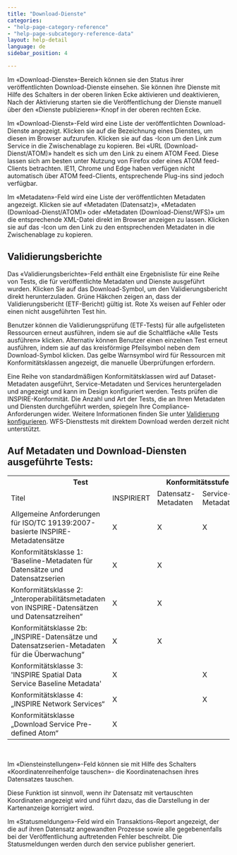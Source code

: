 ```yaml
---
title: "Download-Dienste"
categories:
- "help-page-category-reference"
- "help-page-subcategory-reference-data"
layout: help-detail
language: de
sidebar_position: 4

---
```


Im &laquo;Download-Dienste&raquo;-Bereich können sie den Status ihrer veröffentlichten Download-Dienste einsehen. Sie können ihre Dienste mit Hilfe des Schalters in der oberen linken Ecke aktivieren und deaktivieren, Nach der Aktivierung starten sie die Veröffentlichung der Dienste manuell über den &laquo;Dienste publizieren&raquo;-Knopf in der oberen rechten Ecke.

Im &laquo;Download-Dienst&raquo;-Feld wird eine Liste der veröffentlichten Download-Dienste angezeigt. Klicken sie auf die Bezeichnung eines Dienstes, um diesen im Browser aufzurufen. Klicken sie auf das <a className="btn btn-default" title="Link kopieren"><span className="glyphicon glyphicon-copy"></span></a>-Icon um den Link zum Service in die Zwischenablage zu kopieren. Bei &laquo;URL (Download-Dienst/ATOM)&raquo; handelt es sich um den Link zu einem ATOM Feed. Diese lassen sich am besten unter Nutzung von Firefox oder eines ATOM feed-Clients betrachten. IE11, Chrome und Edge haben verfügen nicht automatisch über ATOM feed-Clients, entsprechende Plug-ins sind jedoch verfügbar.

Im &laquo;Metadaten&raquo;-Feld wird eine Liste der veröffentlichten Metadaten angezeigt. Klicken sie auf &laquo;Metadaten (Datensatz)&raquo;, &laquo;Metadaten (Download-Dienst/ATOM)&raquo; oder &laquo;Metadaten (Download-Dienst/WFS)&raquo; um die entsprechende XML-Datei direkt im Browser anzeigen zu lassen. Klicken sie auf das <a className="btn btn-default" title="Link kopieren"><span className="glyphicon glyphicon-copy"></span></a>-Icon um den Link zu den entsprechenden Metadaten in die Zwischenablage zu kopieren.

## Validierungsberichte ##

Das &laquo;Validierungsberichte&raquo;-Feld enthält eine Ergebnisliste für eine Reihe von Tests, die für veröffentlichte Metadaten und Dienste ausgeführt wurden.
Klicken Sie auf das Download-Symbol, um den Validierungsbericht direkt herunterzuladen. Grüne Häkchen zeigen an, dass der Validierungsbericht (ETF-Bericht) gültig ist. Rote Xs weisen auf Fehler oder einen nicht ausgeführten Test hin.

Benutzer können die Validierungsprüfung (ETF-Tests) für alle aufgelisteten Ressourcen erneut ausführen, indem sie auf die Schaltfläche «Alle Tests ausführen» klicken. Alternativ können Benutzer einen einzelnen Test erneut ausführen, indem sie auf das kreisförmige Pfeilsymbol neben dem Download-Symbol klicken.
Das gelbe Warnsymbol wird für Ressourcen mit Konformitätsklassen angezeigt, die manuelle Überprüfungen erfordern.

Eine Reihe von standardmäßigen Konformitätsklassen wird auf Dataset-Metadaten ausgeführt, Service-Metadaten und Services heruntergeladen und angezeigt und kann im Design konfiguriert werden. Tests prüfen die INSPIRE-Konformität. Die Anzahl und Art der Tests, die an Ihren Metadaten und Diensten durchgeführt werden, spiegeln Ihre Compliance-Anforderungen wider. Weitere Informationen finden Sie unter [Validierung konfigurieren](../../setup-hc/config-validation/2015-02-10-validation.md). WFS-Diensttests mit direktem Download werden derzeit nicht unterstützt.

## Auf Metadaten und Download-Diensten ausgeführte Tests: ##

  <table className="tb">
      <th colspan="2">Test</th>
      <th colspan="2">Konformitätsstufe</th>
      <th colspan="2">Ressource</th>
      <tr>
        <td>Titel</td>
        <td>INSPIRIERT</td>
        <td>Datensatz-Metadaten</td>
        <td>Service-Metadaten</td>
        <td>Dienst</td>
      </tr>
    <tr>
      <td>Allgemeine Anforderungen für ISO/TC 19139:2007-basierte INSPIRE-Metadatensätze</td>
      <td>X</td>
      <td>X</td>
      <td>X</td>
      <td></td>
    </tr>
    <tr>
      <td>Konformitätsklasse 1: 'Baseline-Metadaten für Datensätze und Datensatzserien</td>
      <td>X</td>
      <td>X</td>
      <td></td>
      <td></td>
    </tr>
    <tr>
      <td>Konformitätsklasse 2: „Interoperabilitätsmetadaten von INSPIRE-Datensätzen und Datensatzreihen“</td>
      <td>X</td>
      <td>X</td>
      <td></td>
      <td></td>
    </tr>
    <tr>
      <td>Konformitätsklasse 2b: „INSPIRE-Datensätze und Datensatzserien-Metadaten für die Überwachung“</td>
      <td>X</td>
      <td>X</td>
      <td></td>
      <td></td>
    </tr>
    <tr>
      <td>Konformitätsklasse 3: 'INSPIRE Spatial Data Service Baseline Metadata'</td>
      <td>X</td>
      <td></td>
      <td>X</td>
      <td></td>
    </tr>
    <tr>
      <td>Konformitätsklasse 4: „INSPIRE Network Services“</td>
      <td>X</td>
      <td></td>
      <td>X</td>
      <td></td>
    </tr>
    <tr>
      <td>Konformitätsklasse „Download Service Pre-defined Atom“</td>
      <td>X</td>
      <td></td>
      <td></td>
      <td>X</td>
    </tr>
  </table>

  <br/>

Im &laquo;Diensteinstellungen&raquo;-Feld können sie mit Hilfe des Schalters «Koordinatenreihenfolge tauschen»- die Koordinatenachsen ihres Datensatzes tauschen.

Diese Funktion ist sinnvoll, wenn ihr Datensatz mit vertauschten Koordinaten angezeigt wird und führt dazu, das die Darstellung in der Kartenanzeige korrigiert wird.

Im &laquo;Statusmeldungen&raquo;-Feld wird ein Transaktions-Report angezeigt, der die auf ihren Datensatz angewandten Prozesse sowie alle gegebenenfalls bei der Veröffentlichung auftretenden Fehler beschreibt. Die Statusmeldungen werden durch den service publisher generiert.
